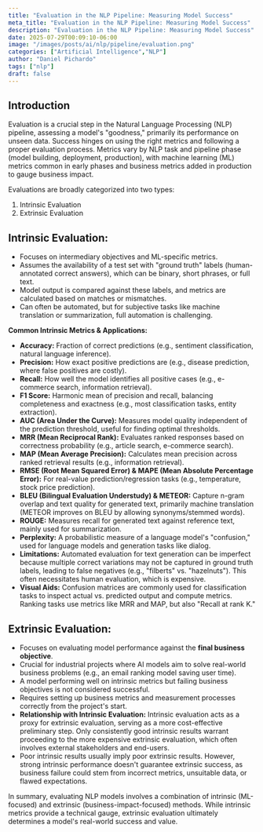 ```yaml
---
title: "Evaluation in the NLP Pipeline: Measuring Model Success"
meta_title: "Evaluation in the NLP Pipeline: Measuring Model Success"
description: "Evaluation in the NLP Pipeline: Measuring Model Success"
date: 2025-07-29T00:09:10-06:00
image: "/images/posts/ai/nlp/pipeline/evaluation.png"
categories: ["Artificial Intelligence","NLP"]
author: "Daniel Pichardo"
tags: ["nlp"]
draft: false
---
```


## Introduction

Evaluation is a crucial step in the Natural Language Processing (NLP) pipeline, assessing a model's "goodness," primarily its performance on unseen data. Success hinges on using the right metrics and following a proper evaluation process. Metrics vary by NLP task and pipeline phase (model building, deployment, production), with machine learning (ML) metrics common in early phases and business metrics added in production to gauge business impact.

Evaluations are broadly categorized into two types:
1. Intrinsic Evaluation
2. Extrinsic Evaluation

## Intrinsic Evaluation: 
 - Focuses on intermediary objectives and ML-specific metrics.   
 - Assumes the availability of a test set with "ground truth" labels (human-annotated correct answers), which can be binary, short phrases, or full text.   
 - Model output is compared against these labels, and metrics are calculated based on matches or mismatches.   
 - Can often be automated, but for subjective tasks like machine translation or summarization, full automation is challenging.   

**Common Intrinsic Metrics & Applications:**
- **Accuracy:** Fraction of correct predictions (e.g., sentiment classification, natural language inference).
- **Precision:** How exact positive predictions are (e.g., disease prediction, where false positives are costly).
- **Recall:** How well the model identifies all positive cases (e.g., e-commerce search, information retrieval).
- **F1 Score:** Harmonic mean of precision and recall, balancing completeness and exactness (e.g., most classification tasks, entity extraction).
- **AUC (Area Under the Curve):** Measures model quality independent of the prediction threshold, useful for finding optimal thresholds.
- **MRR (Mean Reciprocal Rank):** Evaluates ranked responses based on correctness probability (e.g., article search, e-commerce search).
- **MAP (Mean Average Precision):** Calculates mean precision across ranked retrieval results (e.g., information retrieval).
- **RMSE (Root Mean Squared Error) & MAPE (Mean Absolute Percentage Error):** For real-value prediction/regression tasks (e.g., temperature, stock price prediction).
- **BLEU (Bilingual Evaluation Understudy) & METEOR:** Capture n-gram overlap and text quality for generated text, primarily machine translation (METEOR improves on BLEU by allowing synonyms/stemmed words).
- **ROUGE:** Measures recall for generated text against reference text, mainly used for summarization.
- **Perplexity:** A probabilistic measure of a language model's "confusion," used for language models and generation tasks like dialog.
- **Limitations:** Automated evaluation for text generation can be imperfect because multiple correct variations may not be captured in ground truth labels, leading to false negatives (e.g., "filberts" vs. "hazelnuts"). This often necessitates human evaluation, which is expensive.   
- **Visual Aids:** Confusion matrices are commonly used for classification tasks to inspect actual vs. predicted output and compute metrics. Ranking tasks use metrics like MRR and MAP, but also "Recall at rank K."
        
## Extrinsic Evaluation:   
- Focuses on evaluating model performance against the **final business objective**.   
- Crucial for industrial projects where AI models aim to solve real-world business problems (e.g., an email ranking model saving user time).   
- A model performing well on intrinsic metrics but failing business objectives is not considered successful.   
- Requires setting up business metrics and measurement processes correctly from the project's start.   
- **Relationship with Intrinsic Evaluation:** Intrinsic evaluation acts as a proxy for extrinsic evaluation, serving as a more cost-effective preliminary step. Only consistently good intrinsic results warrant proceeding to the more expensive extrinsic evaluation, which often involves external stakeholders and end-users.   
- Poor intrinsic results usually imply poor extrinsic results. However, strong intrinsic performance doesn't guarantee extrinsic success, as business failure could stem from incorrect metrics, unsuitable data, or flawed expectations.
        
In summary, evaluating NLP models involves a combination of intrinsic (ML-focused) and extrinsic (business-impact-focused) methods. While intrinsic metrics provide a technical gauge, extrinsic evaluation ultimately determines a model's real-world success and value.